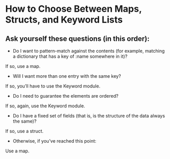 # How to Choose Between Maps, Structs, and Keyword Lists
## Ask yourself these questions (in this order):

- Do I want to pattern-match against the contents (for example, matching a dictionary that has a key of :name somewhere in it)?

If so, use a map.

- Will I want more than one entry with the same key?

If so, you’ll have to use the Keyword module.

- Do I need to guarantee the elements are ordered?

If so, again, use the Keyword module.

- Do I have a fixed set of fields (that is, is the structure of the data always the same)?

If so, use a struct.

- Otherwise, if you’ve reached this point:

Use a map.

